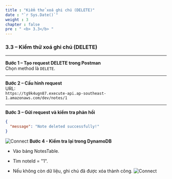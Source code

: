 ```yaml
---
title : "Kiểm thử xoá ghi chú (DELETE)"
date : "`r Sys.Date()`"
weight : 3
chapter : false
pre : " <b> 3.3</b> "
---
```

### </b> 3.3 – Kiểm thử xoá ghi chú (DELETE)

---

**Bước 1 – Tạo request DELETE trong Postman**  
Chọn method là `DELETE`.

---

**Bước 2 – Cấu hình request**  
URL:  
`https://tg9k4ugn87.execute-api.ap-southeast-1.amazonaws.com/dev/notes/1`

---

**Bước 3 – Gửi request và kiểm tra phản hồi**

```json
{
  "message": "Note deleted successfully!"
}
```
![Connect](/images/3.connect/27.png)
**Bước 4 - Kiểm tra lại trong DynamoDB**  
- Vào bảng NotesTable.

- Tìm noteId = "1".

- Nếu không còn dữ liệu, ghi chú đã được xóa thành công.
![Connect](/images/3.connect/28.png)